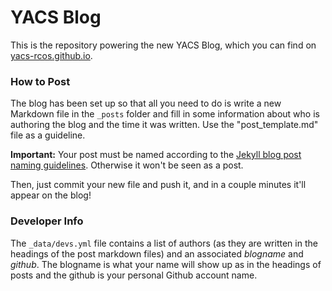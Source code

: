 # YACS Blog

This is the repository powering the new YACS Blog, which you can find on [yacs-rcos.github.io](yacs-rcos.github.io).

### How to Post

The blog has been set up so that all you need to do is write a new Markdown file in the `_posts` folder and fill in some information about who is authoring the blog and the time it was written. Use the "post_template.md" file as a guideline.

**Important:** Your post must be named according to the [Jekyll blog post naming guidelines](https://jekyllrb.com/docs/posts/#creating-post-files). Otherwise it won't be seen as a post.

Then, just commit your new file and push it, and in a couple minutes it'll appear on the blog!

### Developer Info

The `_data/devs.yml` file contains a list of authors (as they are written in the headings of the post markdown files) and an associated *blogname* and *github*. The blogname is what your name will show up as in the headings of posts and the github is your personal Github account name.
